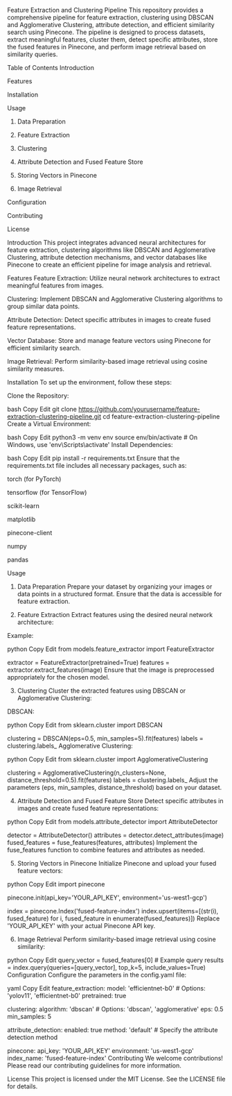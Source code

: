 Feature Extraction and Clustering Pipeline
This repository provides a comprehensive pipeline for feature extraction, clustering using DBSCAN and Agglomerative Clustering, attribute detection, and efficient similarity search using Pinecone. The pipeline is designed to process datasets, extract meaningful features, cluster them, detect specific attributes, store the fused features in Pinecone, and perform image retrieval based on similarity queries.

Table of Contents
Introduction

Features

Installation

Usage

1. Data Preparation

2. Feature Extraction

3. Clustering

4. Attribute Detection and Fused Feature Store

5. Storing Vectors in Pinecone

6. Image Retrieval

Configuration

Contributing

License

Introduction
This project integrates advanced neural architectures for feature extraction, clustering algorithms like DBSCAN and Agglomerative Clustering, attribute detection mechanisms, and vector databases like Pinecone to create an efficient pipeline for image analysis and retrieval.

Features
Feature Extraction: Utilize neural network architectures to extract meaningful features from images.

Clustering: Implement DBSCAN and Agglomerative Clustering algorithms to group similar data points.

Attribute Detection: Detect specific attributes in images to create fused feature representations.

Vector Database: Store and manage feature vectors using Pinecone for efficient similarity search.

Image Retrieval: Perform similarity-based image retrieval using cosine similarity measures.

Installation
To set up the environment, follow these steps:

Clone the Repository:

bash
Copy
Edit
git clone https://github.com/yourusername/feature-extraction-clustering-pipeline.git
cd feature-extraction-clustering-pipeline
Create a Virtual Environment:

bash
Copy
Edit
python3 -m venv env
source env/bin/activate  # On Windows, use 'env\Scripts\activate'
Install Dependencies:

bash
Copy
Edit
pip install -r requirements.txt
Ensure that the requirements.txt file includes all necessary packages, such as:

torch (for PyTorch)

tensorflow (for TensorFlow)

scikit-learn

matplotlib

pinecone-client

numpy

pandas

Usage
1. Data Preparation
Prepare your dataset by organizing your images or data points in a structured format. Ensure that the data is accessible for feature extraction.

2. Feature Extraction
Extract features using the desired neural network architecture:

Example:

python
Copy
Edit
from models.feature_extractor import FeatureExtractor

extractor = FeatureExtractor(pretrained=True)
features = extractor.extract_features(image)
Ensure that the image is preprocessed appropriately for the chosen model.

3. Clustering
Cluster the extracted features using DBSCAN or Agglomerative Clustering:

DBSCAN:

python
Copy
Edit
from sklearn.cluster import DBSCAN

clustering = DBSCAN(eps=0.5, min_samples=5).fit(features)
labels = clustering.labels_
Agglomerative Clustering:

python
Copy
Edit
from sklearn.cluster import AgglomerativeClustering

clustering = AgglomerativeClustering(n_clusters=None, distance_threshold=0.5).fit(features)
labels = clustering.labels_
Adjust the parameters (eps, min_samples, distance_threshold) based on your dataset.

4. Attribute Detection and Fused Feature Store
Detect specific attributes in images and create fused feature representations:

python
Copy
Edit
from models.attribute_detector import AttributeDetector

detector = AttributeDetector()
attributes = detector.detect_attributes(image)
fused_features = fuse_features(features, attributes)
Implement the fuse_features function to combine features and attributes as needed.

5. Storing Vectors in Pinecone
Initialize Pinecone and upload your fused feature vectors:

python
Copy
Edit
import pinecone

pinecone.init(api_key='YOUR_API_KEY', environment='us-west1-gcp')

index = pinecone.Index('fused-feature-index')
index.upsert(items=[(str(i), fused_feature) for i, fused_feature in enumerate(fused_features)])
Replace 'YOUR_API_KEY' with your actual Pinecone API key.

6. Image Retrieval
Perform similarity-based image retrieval using cosine similarity:

python
Copy
Edit
query_vector = fused_features[0]  # Example query
results = index.query(queries=[query_vector], top_k=5, include_values=True)
Configuration
Configure the parameters in the config.yaml file:

yaml
Copy
Edit
feature_extraction:
  model: 'efficientnet-b0'  # Options: 'yolov11', 'efficientnet-b0'
  pretrained: true

clustering:
  algorithm: 'dbscan'  # Options: 'dbscan', 'agglomerative'
  eps: 0.5
  min_samples: 5

attribute_detection:
  enabled: true
  method: 'default'  # Specify the attribute detection method

pinecone:
  api_key: 'YOUR_API_KEY'
  environment: 'us-west1-gcp'
  index_name: 'fused-feature-index'
Contributing
We welcome contributions! Please read our contributing guidelines for more information.

License
This project is licensed under the MIT License. See the LICENSE file for details.


